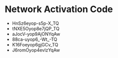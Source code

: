 # Network Activation Code
* HnSz6eyop-s5p-X_TQ
* tNXE5Oyop8e7jQP_TQ
* aJocV-yop9AjONYqAw
* 88ca-uyop6_-Wt_-TQ
* K16Foeyop6gjGCv_TQ
* J6romOyop4evlzYqAw